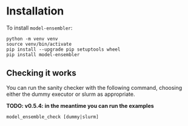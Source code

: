 # Installation
To install `model-ensembler`:

```
python -m venv venv
source venv/bin/activate
pip install --upgrade pip setuptools wheel
pip install model-ensembler
```
## Checking it works

You can run the sanity checker with the following command, choosing either 
the dummy executor or slurm as appropriate.

**TODO: v0.5.4: in the meantime you can run the examples**

```
model_ensemble_check [dummy|slurm]
```